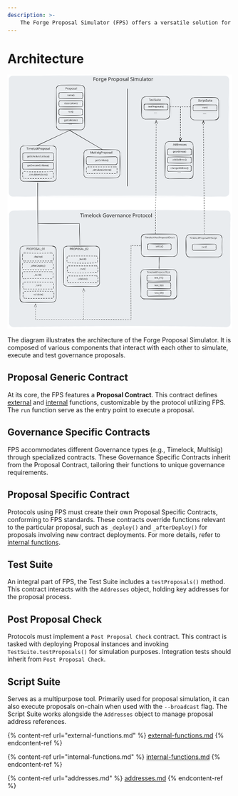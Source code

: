 ```yaml
---
description: >-
    The Forge Proposal Simulator (FPS) offers a versatile solution for protocols with trusted actors to create and validate governance proposals.
---
```


# Architecture

<img src="../../assets/diagram.svg" alt="FPS design architecture" class="gitbook-drawing">

The diagram illustrates the architecture of the Forge Proposal Simulator. It is
composed of various components that interact with each other to simulate,
execute and test governance proposals.

## Proposal Generic Contract

At its core, the FPS features a **Proposal Contract**. This contract defines
[external](external-functions.md) and [internal](internal-functions.md)
functions, customizable by the protocol utilizing FPS. The `run` function serve as the entry point to execute a proposal.

## Governance Specific Contracts

FPS accommodates different Governance types (e.g., Timelock, Multisig) through specialized contracts. These Governance Specific Contracts inherit from the Proposal Contract, tailoring their functions to unique governance requirements.

## Proposal Specific Contract

Protocols using FPS must create their own Proposal Specific Contracts, conforming to FPS standards. These contracts override functions relevant to the particular proposal, such as `_deploy()` and `_afterDeploy()` for proposals involving new contract deployments. For more details, refer to [internal functions](internal-functions.md).

## Test Suite

An integral part of FPS, the Test Suite includes a `testProposals()`
method. This contract interacts with the `Addresses` object, holding key addresses for the proposal process.

## Post Proposal Check

Protocols must implement a `Post Proposal Check` contract. This contract is tasked with deploying Proposal instances and invoking `TestSuite.testProposals()` for simulation purposes. Integration tests should inherit from `Post Proposal Check`.

## Script Suite

Serves as a multipurpose tool. Primarily used for proposal simulation, it can also execute proposals on-chain when used with the `--broadcast` flag. The Script Suite works alongside the `Addresses` object to manage proposal address references.

{% content-ref url="external-functions.md" %}
[external-functions.md](external-functions.md)
{% endcontent-ref %}

{% content-ref url="internal-functions.md" %}
[internal-functions.md](internal-functions.md)
{% endcontent-ref %}

{% content-ref url="addresses.md" %}
[addresses.md](addresses.md)
{% endcontent-ref %}
